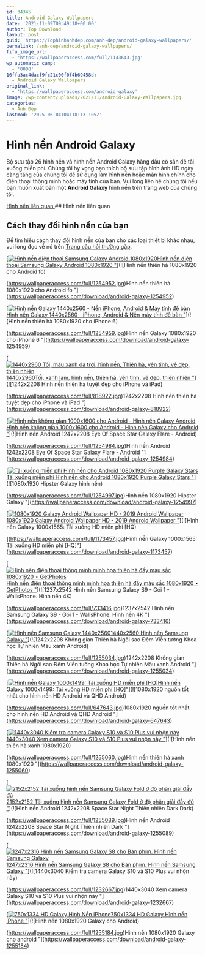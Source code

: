 ```yaml
---
id: 34345
title: Android Galaxy Wallpapers
date: '2021-11-09T09:49:18+00:00'
author: Top Download
layout: post
guid: 'https://Tophinhanhdep.com/anh-dep/android-galaxy-wallpapers/'
permalink: /anh-dep/android-galaxy-wallpapers/
fifu_image_url:
  - 'https://wallpaperaccess.com/full/1143643.jpg'
wp_automatic_camp:
  - '8098'
16ffa3ac4dacf9fc21c00f0f4b69458d:
  - Android Galaxy Wallpapers
original_link:
  - 'https://wallpaperaccess.com/android-galaxy'
image: /wp-content/uploads/2021/11/Android-Galaxy-Wallpapers.jpg
categories:
  - Ảnh Đẹp
lastmod: '2025-06-04T04:18:13.105Z'
---
```

# Hình nền Android Galaxy

Bộ sưu tập 26 hình nền và hình nền Android Galaxy hàng đầu có sẵn để tải xuống miễn phí. Chúng tôi hy vọng bạn thích bộ sưu tập hình ảnh HD ngày càng tăng của chúng tôi để sử dụng làm hình nền hoặc màn hình chính cho điện thoại thông minh hoặc máy tính của bạn. Vui lòng liên hệ chúng tôi nếu bạn muốn xuất bản một **Android Galaxy** hình nền trên trang web của chúng tôi.

[Hình nền liên quan ](#related) ## Hình nền liên quan

## Cách thay đổi hình nền của bạn

Để tìm hiểu cách thay đổi hình nền của bạn cho các loại thiết bị khác nhau, vui lòng đọc về nó trên [Trang câu hỏi thường gặp](https://tophinhanhdep.com/faq/).

  
[[![Hình nền điện thoại Samsung Galaxy Android 1080x1920](https://wallpaperaccess.com/full/1143643.jpg)Hình nền điện thoại Samsung Galaxy Android 1080x1920 "](https://wallpaperaccess.com/download/android-galaxy-1143643)](![Hình nền thiên hà 1080x1920 cho Android fo)

(https://wallpaperaccess.com/full/1254952.jpg)Hình nền thiên hà 1080x1920 cho Android fo "](https://wallpaperaccess.com/download/android-galaxy-1254952)

[[![Hình nền Galaxy 1440x2560 - Nền iPhone, Android & Máy tính để bàn](https://wallpaperaccess.com/full/672080.jpg)Hình nền Galaxy 1440x2560 - iPhone, Android &amp; Nền máy tính để bàn "](https://wallpaperaccess.com/download/android-galaxy-672080)](![Hình nền thiên hà 1080x1920 cho iPhone 6)

(https://wallpaperaccess.com/full/1254959.jpg)Hình nền Galaxy 1080x1920 cho iPhone 6 "](https://wallpaperaccess.com/download/android-galaxy-1254959)

[[![1440x2960 ​​Tối, màu xanh da trời, hình nền, Thiên hà, yên tĩnh, vẻ đẹp, thiên nhiên](https://wallpaperaccess.com/full/774656.jpg)1440x2960 ​​Tối, xanh lam, hình nền, thiên hà, yên tĩnh, vẻ đẹp, thiên nhiên "](https://wallpaperaccess.com/download/android-galaxy-774656)](![1242x2208 Hình nền thiên hà tuyệt đẹp cho iPhone và iPad)

(https://wallpaperaccess.com/full/818922.jpg)1242x2208 Hình nền thiên hà tuyệt đẹp cho iPhone và iPad "](https://wallpaperaccess.com/download/android-galaxy-818922)

[[![Hình nền không gian 1000x1600 cho Android - Hình nền Galaxy Android](https://wallpaperaccess.com/full/1254976.jpg)Hình nền không gian 1000x1600 cho Android - Hình nền Galaxy cho Android "](https://wallpaperaccess.com/download/android-galaxy-1254976)](![Hình nền Android 1242x2208 Eye Of Space Star Galaxy Flare - Android)

(https://wallpaperaccess.com/full/1254984.jpg)Hình nền Android 1242x2208 Eye Of Space Star Galaxy Flare - Android "](https://wallpaperaccess.com/download/android-galaxy-1254984)

[[![Tải xuống miễn phí Hình nền cho Android 1080x1920 Purple Galaxy Stars](https://wallpaperaccess.com/full/439837.jpg)Tải xuống miễn phí Hình nền cho Android 1080x1920 Purple Galaxy Stars "](https://wallpaperaccess.com/download/android-galaxy-439837)](![1080x1920 Hipster Galaxy hình nền)

(https://wallpaperaccess.com/full/1254997.jpg)Hình nền 1080x1920 Hipster Galaxy "](https://wallpaperaccess.com/download/android-galaxy-1254997)

[[![1080x1920 Galaxy Android Wallpaper HD - 2019 Android Wallpaper](https://wallpaperaccess.com/full/1255013.jpg)1080x1920 Galaxy Android Wallpaper HD - 2019 Android Wallpaper "](https://wallpaperaccess.com/download/android-galaxy-1255013)](![Hình nền Galaxy 1000x1565: Tải xuống HD miễn phí [HQ)

](https://wallpaperaccess.com/full/1173457.jpg)Hình nền Galaxy 1000x1565: Tải xuống HD miễn phí \[HQ\]"](https://wallpaperaccess.com/download/android-galaxy-1173457)

[[![Hình nền điện thoại thông minh minh họa thiên hà đầy màu sắc 1080x1920 ⋆ GetPhotos](https://wallpaperaccess.com/full/297966.jpg)Hình nền điện thoại thông minh minh họa thiên hà đầy màu sắc 1080x1920 ⋆ GetPhotos "](https://wallpaperaccess.com/download/android-galaxy-297966)](![1237x2542 Hình nền Samsung Galaxy S9 - Gói 1 - WallsPhone.  Hình nền 4K)

(https://wallpaperaccess.com/full/733416.jpg)1237x2542 Hình nền Samsung Galaxy S9 - Gói 1 - WallsPhone. Hình nền 4K "](https://wallpaperaccess.com/download/android-galaxy-733416)

[[![Hình nền Samsung Galaxy 1440x2560](https://wallpaperaccess.com/full/858540.jpg)1440x2560 Hình nền Samsung Galaxy "](https://wallpaperaccess.com/download/android-galaxy-858540)](![1242x2208 Không gian Thiên hà Ngôi sao Đêm Viễn tưởng Khoa học Tự nhiên Màu xanh Android)

(https://wallpaperaccess.com/full/1255034.jpg)1242x2208 Không gian Thiên hà Ngôi sao Đêm Viễn tưởng Khoa học Tự nhiên Màu xanh Android "](https://wallpaperaccess.com/download/android-galaxy-1255034)

[[![Hình nền Galaxy 1000x1499: Tải xuống HD miễn phí [HQ]](https://wallpaperaccess.com/full/1240078.jpg)Hình nền Galaxy 1000x1499: Tải xuống HD miễn phí \[HQ\]"](https://wallpaperaccess.com/download/android-galaxy-1240078)](![1080x1920 nguồn tốt nhất cho hình nền HD Android và QHD Android)

(https://wallpaperaccess.com/full/647643.jpg)1080x1920 nguồn tốt nhất cho hình nền HD Android và QHD Android "](https://wallpaperaccess.com/download/android-galaxy-647643)

[[![1440x3040 Kiểm tra camera Galaxy S10 và S10 Plus vui nhộn này](https://wallpaperaccess.com/full/1255053.jpg)1440x3040 Xem camera Galaxy S10 và S10 Plus vui nhộn này "](https://wallpaperaccess.com/download/android-galaxy-1255053)](![Hình nền thiên hà xanh 1080x1920)

(https://wallpaperaccess.com/full/1255060.jpg)Hình nền thiên hà xanh 1080x1920 "](https://wallpaperaccess.com/download/android-galaxy-1255060)

[[![2152x2152 Tải xuống hình nền Samsung Galaxy Fold ở độ phân giải đầy đủ](https://wallpaperaccess.com/full/1255079.png)2152x2152 Tải xuống hình nền Samsung Galaxy Fold ở độ phân giải đầy đủ "](https://wallpaperaccess.com/download/android-galaxy-1255079)](![Hình nền Android 1242x2208 Space Star Night Thiên nhiên Dark Dark)

(https://wallpaperaccess.com/full/1255089.jpg)Hình nền Android 1242x2208 Space Star Night Thiên nhiên Dark "](https://wallpaperaccess.com/download/android-galaxy-1255089)

[[![1247x2316 Hình nền Samsung Galaxy S8 cho Bàn phím.  Hình nền Samsung Galaxy](https://wallpaperaccess.com/full/743296.jpg)1247x2316 Hình nền Samsung Galaxy S8 cho Bàn phím. Hình nền Samsung Galaxy "](https://wallpaperaccess.com/download/android-galaxy-743296)](![1440x3040 Kiểm tra camera Galaxy S10 và S10 Plus vui nhộn này)

(https://wallpaperaccess.com/full/1232667.jpg)1440x3040 Xem camera Galaxy S10 và S10 Plus vui nhộn này "](https://wallpaperaccess.com/download/android-galaxy-1232667)

[[![750x1334 HD Galaxy Hình Nền iPhone](https://wallpaperaccess.com/full/897905.jpg)750x1334 HD Galaxy Hình nền iPhone "](https://wallpaperaccess.com/download/android-galaxy-897905)](![Hình nền 1080x1920 Galaxy cho Android)

(https://wallpaperaccess.com/full/1255184.jpg)Hình nền 1080x1920 Galaxy cho android "](https://wallpaperaccess.com/download/android-galaxy-1255184)
